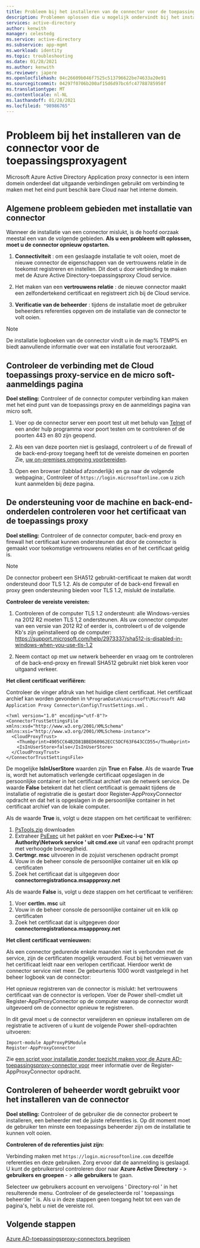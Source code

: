 ```yaml
---
title: Probleem bij het installeren van de connector voor de toepassingsproxyagent
description: Problemen oplossen die u mogelijk ondervindt bij het installeren van de agent connector voor toepassings proxy voor Azure Active Directory.
services: active-directory
author: kenwith
manager: celestedg
ms.service: active-directory
ms.subservice: app-mgmt
ms.workload: identity
ms.topic: troubleshooting
ms.date: 01/28/2021
ms.author: kenwith
ms.reviewer: japere
ms.openlocfilehash: 04c26609b046f7525c513796622be74633a20e91
ms.sourcegitcommit: 04297f0706b200af15d6d97bc6fc47788785950f
ms.translationtype: MT
ms.contentlocale: nl-NL
ms.lasthandoff: 01/28/2021
ms.locfileid: "98986765"
---
```

# <a name="problem-installing-the-application-proxy-agent-connector"></a>Probleem bij het installeren van de connector voor de toepassingsproxyagent

Microsoft Azure Active Directory Application proxy connector is een intern domein onderdeel dat uitgaande verbindingen gebruikt om verbinding te maken met het eind punt beschik bare Cloud naar het interne domein.

## <a name="general-problem-areas-with-connector-installation"></a>Algemene probleem gebieden met installatie van connector

Wanneer de installatie van een connector mislukt, is de hoofd oorzaak meestal een van de volgende gebieden. **Als u een probleem wilt oplossen, moet u de connector opnieuw opstarten.**

1.  **Connectiviteit** : om een geslaagde installatie te volt ooien, moet de nieuwe connector de eigenschappen van de vertrouwens relatie in de toekomst registreren en instellen. Dit doet u door verbinding te maken met de Azure Active Directory-toepassingsproxy Cloud service.

2.  Het maken van een **vertrouwens relatie** : de nieuwe connector maakt een zelfondertekend certificaat en registreert zich bij de Cloud service.

3.  **Verificatie van de beheerder** : tijdens de installatie moet de gebruiker beheerders referenties opgeven om de installatie van de connector te volt ooien.

> [!NOTE]
> De installatie logboeken van de connector vindt u in de map% TEMP% en biedt aanvullende informatie over wat een installatie fout veroorzaakt.

## <a name="verify-connectivity-to-the-cloud-application-proxy-service-and-microsoft-login-page"></a>Controleer de verbinding met de Cloud toepassings proxy-service en de micro soft-aanmeldings pagina

**Doel stelling:** Controleer of de connector computer verbinding kan maken met het eind punt van de toepassings proxy en de aanmeldings pagina van micro soft.

1.  Voer op de connector server een poort test uit met behulp van [Telnet](/windows-server/administration/windows-commands/telnet) of een ander hulp programma voor poort testen om te controleren of de poorten 443 en 80 zijn geopend.

2.  Als een van deze poorten niet is geslaagd, controleert u of de firewall of de back-end-proxy toegang heeft tot de vereiste domeinen en poorten Zie, [uw on-premises omgeving voorbereiden](application-proxy-add-on-premises-application.md#prepare-your-on-premises-environment).

3.  Open een browser (tabblad afzonderlijk) en ga naar de volgende webpagina:, Controleer of `https://login.microsoftonline.com` u zich kunt aanmelden bij deze pagina.

## <a name="verify-machine-and-backend-components-support-for-application-proxy-trust-certificate"></a>De ondersteuning voor de machine en back-end-onderdelen controleren voor het certificaat van de toepassings proxy

**Doel stelling:** Controleer of de connector computer, back-end proxy en firewall het certificaat kunnen ondersteunen dat door de connector is gemaakt voor toekomstige vertrouwens relaties en of het certificaat geldig is.

>[!NOTE]
>De connector probeert een SHA512 gebruikt-certificaat te maken dat wordt ondersteund door TLS 1.2. Als de computer of de back-end firewall en proxy geen ondersteuning bieden voor TLS 1.2, mislukt de installatie.
>
>

**Controleer de vereiste vereisten:**

1.  Controleren of de computer TLS 1.2 ondersteunt: alle Windows-versies na 2012 R2 moeten TLS 1,2 ondersteunen. Als uw connector computer van een versie van 2012 R2 of eerder is, controleert u of de volgende Kb's zijn geïnstalleerd op de computer: <https://support.microsoft.com/help/2973337/sha512-is-disabled-in-windows-when-you-use-tls-1.2>

2.  Neem contact op met uw netwerk beheerder en vraag om te controleren of de back-end-proxy en firewall SHA512 gebruikt niet blok keren voor uitgaand verkeer.

**Het client certificaat verifiëren:**

Controleer de vinger afdruk van het huidige client certificaat. Het certificaat archief kan worden gevonden in `%ProgramData%\microsoft\Microsoft AAD Application Proxy Connector\Config\TrustSettings.xml` .

```
<?xml version="1.0" encoding="utf-8"?>
<ConnectorTrustSettingsFile xmlns:xsd="http://www.w3.org/2001/XMLSchema" xmlns:xsi="http://www.w3.org/2001/XMLSchema-instance">
  <CloudProxyTrust>
    <Thumbprint>4905CC64B2D81BBED60962ECC5DCF63F643CCD55</Thumbprint>
    <IsInUserStore>false</IsInUserStore>
  </CloudProxyTrust>
</ConnectorTrustSettingsFile>
```

De mogelijke **IsInUserStore** waarden zijn **True** en **False**. Als de waarde **True** is, wordt het automatisch verlengde certificaat opgeslagen in de persoonlijke container in het certificaat archief van de netwerk service. De waarde **False** betekent dat het client certificaat is gemaakt tijdens de installatie of registratie die is gestart door Register-AppProxyConnector opdracht en dat het is opgeslagen in de persoonlijke container in het certificaat archief van de lokale computer.

Als de waarde **True** is, volgt u deze stappen om het certificaat te verifiëren:
1. [PsTools.zip](/sysinternals/downloads/pstools) downloaden
2. Extraheer [PsExec](/sysinternals/downloads/psexec) uit het pakket en voer **PsExec-i-u ' NT Authority\Network service ' uit cmd.exe** uit vanaf een opdracht prompt met verhoogde bevoegdheid.
3. **Certmgr. msc** uitvoeren in de zojuist verschenen opdracht prompt
4. Vouw in de beheer console de persoonlijke container uit en klik op certificaten
5. Zoek het certificaat dat is uitgegeven door **connectorregistrationca.msappproxy.net**

Als de waarde **False** is, volgt u deze stappen om het certificaat te verifiëren:
1. Voer **certlm. msc** uit
2. Vouw in de beheer console de persoonlijke container uit en klik op certificaten
3. Zoek het certificaat dat is uitgegeven door **connectorregistrationca.msappproxy.net**

**Het client certificaat vernieuwen:**

Als een connector gedurende enkele maanden niet is verbonden met de service, zijn de certificaten mogelijk verouderd. Fout bij het vernieuwen van het certificaat leidt naar een verlopen certificaat. Hierdoor werkt de connector service niet meer. De gebeurtenis 1000 wordt vastgelegd in het beheer logboek van de connector:

Het opnieuw registreren van de connector is mislukt: het vertrouwens certificaat van de connector is verlopen. Voer de Power shell-cmdlet uit Register-AppProxyConnector op de computer waarop de connector wordt uitgevoerd om de connector opnieuw te registreren.

In dit geval moet u de connector verwijderen en opnieuw installeren om de registratie te activeren of u kunt de volgende Power shell-opdrachten uitvoeren:

```
Import-module AppProxyPSModule
Register-AppProxyConnector
```

Zie [een script voor installatie zonder toezicht maken voor de Azure AD-toepassingsproxy-connector voor](./application-proxy-register-connector-powershell.md) meer informatie over de Register-AppProxyConnector opdracht.

## <a name="verify-admin-is-used-to-install-the-connector"></a>Controleren of beheerder wordt gebruikt voor het installeren van de connector

**Doel stelling:** Controleer of de gebruiker die de connector probeert te installeren, een beheerder met de juiste referenties is. Op dit moment moet de gebruiker ten minste een toepassings beheerder zijn om de installatie te kunnen volt ooien.

**Controleren of de referenties juist zijn:**

Verbinding maken met `https://login.microsoftonline.com` dezelfde referenties en deze gebruiken. Zorg ervoor dat de aanmelding is geslaagd. U kunt de gebruikersrol controleren door naar **Azure Active Directory**  - &gt; **gebruikers en groepen**  - &gt; **alle gebruikers** te gaan. 

Selecteer uw gebruikers account en vervolgens ' Directory-rol ' in het resulterende menu. Controleer of de geselecteerde rol ' toepassings beheerder ' is. Als u in deze stappen geen toegang hebt tot een van de pagina's, hebt u niet de vereiste rol.

## <a name="next-steps"></a>Volgende stappen
[Azure AD-toepassingsproxy-connectors begrijpen](application-proxy-connectors.md)
